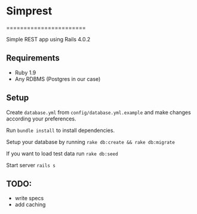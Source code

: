 # Simprest
=======================

Simple REST app using Rails 4.0.2


## Requirements

* Ruby 1.9
* Any RDBMS (Postgres in our case)
 
## Setup


Create `database.yml` from `config/database.yml.example` and make changes according your preferences.

Run `bundle install` to install dependencies.

Setup your database by running `rake db:create && rake db:migrate`

If you want to load test data run `rake db:seed`

Start server `rails s`

## TODO:

* write specs
* add caching